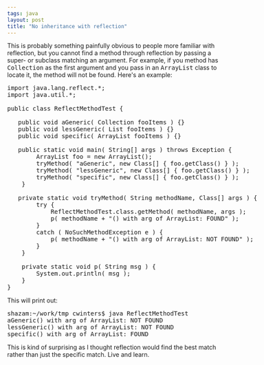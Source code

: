 ```yaml
---
tags: java
layout: post
title: "No inheritance with reflection"
---
```




<p>This is probably something painfully obvious to people more familiar with reflection, but you cannot find a method through reflection by passing a super- or subclass matching  an argument. For example, if you method has <tt>Collection</tt> as the first argument and you pass in an <tt>ArrayList</tt> class to locate it, the method will not be found. Here's an example:</p>

<pre class="sourceCode">
import java.lang.reflect.*;
import java.util.*;
   
public class ReflectMethodTest {
   
   public void aGeneric( Collection fooItems ) {}
   public void lessGeneric( List fooItems ) {}
   public void specific( ArrayList fooItems ) {}
   
   public static void main( String[] args ) throws Exception {
        ArrayList foo = new ArrayList();
        tryMethod( "aGeneric", new Class[] { foo.getClass() } );
        tryMethod( "lessGeneric", new Class[] { foo.getClass() } );
        tryMethod( "specific", new Class[] { foo.getClass() } );
    }
   
   private static void tryMethod( String methodName, Class[] args ) {
        try {
            ReflectMethodTest.class.getMethod( methodName, args );
            p( methodName + "() with arg of ArrayList: FOUND" );
        }
        catch ( NoSuchMethodException e ) {
            p( methodName + "() with arg of ArrayList: NOT FOUND" );
        }
    }
   
    private static void p( String msg ) {
        System.out.println( msg );
    }
}
</pre>
<p>This will print out:</p>
<pre class="sourceCode">
shazam:~/work/tmp cwinters$ java ReflectMethodTest 
aGeneric() with arg of ArrayList: NOT FOUND
lessGeneric() with arg of ArrayList: NOT FOUND
specific() with arg of ArrayList: FOUND
</pre>
<p>This is kind of surprising as I thought reflection would find the best match rather than just the specific match. Live and learn.</p>



